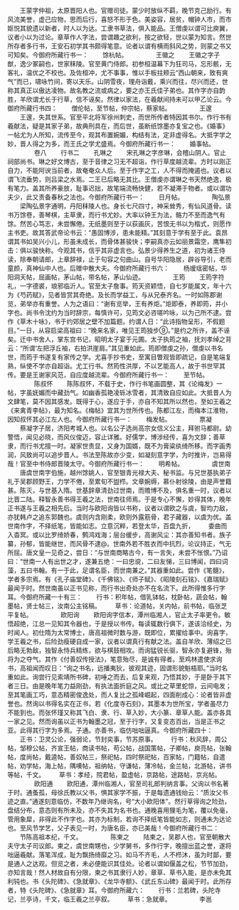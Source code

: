 <!-- { "loadSidebar": true } -->
　　王蒙字仲祖，太原晋阳人也。官赠司徒。蒙少时放纵不羁，晚节克己励行。有风流美誉，虚己应物，思而后行，喜怒不形于色。美姿容，居贫，帽钟人市，而市妪悦其貌遗以新者，时人以为达。工隶书草法，俱入能品。王僧虔以谓可比庾翼，议者小以为过论。章草作人字法，尝谓趣之欲利，按之欲轻，世以蒙为知言。然世所存者多行书，王安石初学其书颇得笔意。论者以谓有横雨斜风之势，则蒙之书又可知矣。今御府所藏行书一：
　　馀杭帖。
　　
　　王徽之
　　王徽之字子猷，逸少冢嗣也，世家秣陵。官至黄门侍郎。初参桓温幕下为狂司马，忘形骸，无客礼，温优之不校也。及佐桓冲，尤不事事，惟以手板拄颊云“西山朝来，致有爽气”而已，啸咏竹间，寄以天乐。山阴雪夜，理舟诣戴，乘兴而往，尽兴而还，世称其真正以傲达凌物。故名教之流或病之，要之亦王氏佳子弟也。其作字亦自韵胜，羊欣谓尤长于行草，信不诬矣。然律以家法，在羲献间持未可以甲乙论云。今御府所藏行书四：
　　僧伦帖，至节帖，仲宗帖，蔡家帖。
　　
　　王邃
　　王邃，失其世系。官至平北将军徐州刺史，而世所传者特因其书尔。作行书有羲献法，疑是其家子弟，故典刑具在，而后世，虽断纸馀墨亦复宝之也。《婚事》一帖尤为人所知，流传至今，观其布置婉媚，构结有法，定非虚得名。大抵字学之妙，晋人得之为多，而王氏之学尤盛焉。今御府所藏行书一：
　　婚事帖。 
　　
　　卷八
　　行书二
　　孔琳之
　　宋孔琳之字彦琳，会稽山阴人。官止祠部尚书。琳之好文博古，至于音律之习无不超诣，作行草度越流辈。方时以刚正自力，不能阿谀当前者，故奄奄众人后。至于作字之工，人不得而掩遏也。议者以谓飞流垂势，则吕梁之水焉。二王已后略无其比。王僧虔亦谓琳之书天然绝逸，极有笔力。盖其所养豪放，耻事迟拙，故笔端流畅快健，若不凝滞于物者。或以谓功夫少，此又责备春秋之法也。今御府所藏行书一：
　　日月帖。
　　
　　陶弘景
　　梁陶弘景字通明，丹阳秣陵人也。身长七尺四寸，神采耸秀，有仙风道骨。读书万馀卷，善琴棋，主草隶，而行书尤妙。大率以钟王为法，骼力不至而逸气有馀。然苦心笃志，未尝懈倦。无纸墨则至于以荻画灰，苦恨无书以为楷式，则愿作主书吏。故其答武帝论书云：“愚固博涉，患未能精。”其刻意于学有至于此。袁昂谓其书如吴兴小儿，形虽未成长，而骨体甚骏快；李嗣真亦云如丽景霜空，鹰隼初击：俱以骏快称。今观其书，信乎其非虚言也。弘景少得养生之道，初为诸王侍读，除奉朝请郎，上章辞禄，止于句容之句曲山。自号华阳隐居，辟谷导引，老而童颜，真神仙中人也。后赠中散大夫。今御府所藏行书六：
　　杨瑷瑶密帖，华阳洞天帖，屈画帖，茅山帖，带名帖，茅山仙迹。
　　
　　王筠
　　王筠字符礼，一字德裘，琅邪临沂人。官至太子詹事。筠天资颖悟，自七岁能属文，年十六为《芍药赋》，见者皆赏其奇绝。及长而学益工，与从兄泰齐名。一时如陈郡谢览，弟举亦有重誉。人为之语曰：“谢有览举，王有养炬。”炬即泰，养即筠，并小字也。尚书令沈约为当时辞宗，每慎许可，见筠文必咨嗟吟咏，以为己所不逮。尝作《草木十咏》，书于约郊居之壁不加篇题。约谓人日：“此诗指物呈形，不假题目。”一日，从容启梁高祖曰：“晚来名家，唯见王筠独步⑨。”是约之所许，盖不诬矣。迁中书舍人，掌东宫书记，昭明太子宴于元圃。太子执筠之袖，抚刘孝绰之背云：“所谓‘左把浮丘袖，右拍洪崖肩。”其见重如此。筠即僧虔之孙，僧虔以书名世，而筠于书遂复有家传之学。尤喜手抄书史，至寓目瞥观皆即疏记，自是笔端复熟，纵使不学亦自超诣。尤工行书。然筠性洪厚，不以艺能高人，故于书世罕其传。要是王谢家风范，自应度越流辈。今御府所藏行书一：
　　至节帖。
　　
　　陈叔怀
　　陈陈叔怀，不载于史，作行书笔画圆整，其《论梅发》一帖，字虽妩媚而中藏劲气。如幽香孤艳凌轹冰雪者，其清致自应如此。大抵昔人为文肆笔，莫不因其感发。既得于心，遂应于手，亦自不知其所以然也，至如王羲之《来禽青李帖》，最为知名。《梅帖》宜其为世所传也。陈都江左，而梅本江淮物，因知叔怀其必江左人也。今御府所藏行书一：
　　梅发帖。
　　
　　票凝
　　蔡凝字子居，济阳考城人也。以名公子选尚高宗女信义公主，拜驸马都尉。幼警悟，闻见必晓，而风仪俊迈，容止详雅。好儒学，博涉经传，喜为文辞；善草隶，而行书尤擅一时。凝家世贵显，又身为国婿，既不为膏粱纨绮所移。而字画秀润，风致尚可以追步晋人。书法至陈故亦少变，如凝刻意字学，为时推许，岂易得哉！官至中书侍郎晋陵太守。今御府所藏行书一：
　　明希帖。
　　
　　虞世南
　　唐虞世南字伯施，越州馀姚人，官至银青光禄大夫、秘书监。与兄世基执弟子礼于吴郡顾野王，力学不倦，至累旬不盥栉。文章婉缛，慕仆射徐陵，由是声誉籍甚。陈灭，与世基入隋。世基辞章清劲过世南，而赡博不及，俱名重一时，议者以比晋二陆。释智永善书得王羲之法，世南往师焉。于是专心不懈，妙得其体，晚年正书遂与王羲之相先后。当时与欧阳询皆以书称，议者以谓欧之与虞，智均力敌，亦犹韩卢之追东郭魏也。虞则内含刚柔，欧则外露筋骨，君子藏器，以虞为优。盖世南作字，不择纸笔，皆能如志。立意沉粹，若登太华，百盘九折，
　　委曲而入杳冥。或以比罗绮娇春，鹩鸿戏海；层台缓步，高谢风尘：其亦善知书者。族子纂，孙郁，皆能继世，而风骨不逮@。世南外若不胜衣而中抗烈，论议持正，气无所屈。唐文皇一见奇之，尝日：“与世南商略古今，有一言失，未尝不怅恨。”乃诏曰：“世南一人有出世之才，遂兼五绝：一曰忠谠，二曰友悌，三曰博闻，四曰词藻，五曰书翰。有一于此，足谓名臣，而世南兼之。”其器重如此。尝作《笔髓》，学者多宗焉。有《孔子庙堂碑》、《千佛铭》、《师子赋》、《昭陵刻石铭》、《嘉瑞赋》最闻于时。然世南虽以正书见称，而行书出奇处亦不在名流下。此所得惟多行字耳。今御府所藏一十有三：
　　行书：积年帖，借乳钵帖，枕卧帖，蔬会帖，翰墨帖，贤士帖三，汝南公主铭稿。
　　草书：论道帖，关内帖，前书帖，临张芝平复帖。
　　
　　欧阳询
　　欧阳询字信本，潭州临湘人，官止太子率更令。敏悟超绝，江总一见知其令器也，于是授以书传。每读辄数行俱下，遂该洽经史，为时闻人。初仕隋为太常博士，唐高祖微时数与游，既即位，累擢给事中。询喜字，学王羲之书，后险劲瘦硬自成一家，议者以谓真行有献之法。盖自羊欣、薄绍之已后略无勃敌，独智永恃兵精练，欲与棋鼓相攻。而询猛锐长驱，智永亦复避锋，殆将为之夺气。其作《付善奴传授法》，笔意殆尽，是诚有得者。至鸡林遣使求询书，高祖闻而叹日：“询之书名，远播夷狄，彼观其迹，固谓形貌魁梧耶。”当时名重如此。询尝行见索靖所书碑，初唾之而去，后复来观，乃悟其妙，于是卧于其下者三日。由是晚年笔力益刚劲，有执法面折庭之风。或比之草里蛇惊，云间电发；至其笔画工巧，意态精密俊逸处，而人复比之孤峰崛起，四面削成心：论者皆非虚誉也。然询以书得名实在正书，若《化度寺石刻》，其墨本为世所宝，学者虽尽力不能到也。而张怀瑾又称其飞白、隶、行、草入妙，大小篆、章草人能。盖亦各具一家之见。然而询虽以正书为翰墨之冠，至于行字，又复变态百出，当是正书之亚。此得其行字为多焉。子通。亦善书，临仿咄咄逼真。今御府所藏四十：
　　正书：卫灵公论，强弱论，节封奕事，节苏原事。
　　行书：秋风辞，周公帖，邹穆公帖，齐宣王帖，商读书帖，苟公帖，战国策帖，子卿帖，庾亮帖，张翰帖，度尚帖，戴逵帖，善奴帖三，祭祀帖，四时祭祀帖，百家帖，门籍帖，自遣帖，劝学帖，海上帖，隅噢帖，祖纳帖，守谦帖，薄冷帖，金兰帖，北游帖，讲书等帖，千文。
　　草书：孝经，院君帖，盈虚帖，京路帖，途路帖，京兆帖。
　　
　　欧阳通
　　欧阳通，潭州临湘人，官至司礼郎判纳言事。父询以书名著于时。通蚤孤，母徐氏教以父书，惧其家学不振，于是每遗通钱绐云：“质汝父书迹之直。”通遂刻意临仿，不数年乃继询名，号“大小欧阳体”。然行草得询之险劲，盘结分布，意态则有所未及，亦不失其为名书也。通晚喜用狸毛为笔，覆以免毫，管用象犀，非得此不作字也。其亦为标制，若询不择纸笔皆能如志，则通未为达论也。至风节学艺，父子表见一时，为唐名臣，亦已美哉！今御府所藏行书二：
　　节陈高祖本纪，千文。
　　
　　陈柬之
　　陆柬之，吴郡人也，官至朝散大夫守太子司议郎。柬之，虞世南甥也，少学舅书，多作行字，晚擅出蓝之誉，遂将咄逼羲献。落笔浑成，耻为飘扬绮靡之习。如马不齐毛，人不栉沐，虽为时鄙，要是通人之达观。但览之者，未必便能识其佳处。论者以谓如偃盖之松，节节加劲，亦知言哉！然人材故自有分限，柬之书其隶行人妙，章草、草书入能，是亦未免其利钝也。书《头陀碑》、《急就章》、《龙华寺额》、《武丘东山碑》最闻于时。此所存者，特《头陀碑》、《急就章》耳。今御府所藏六：
　　行书：兰若碑，头陀寺记，兰亭诗，千文，临王羲之兰亭叙。
　　草书：急就章。
　　
　　李邕
